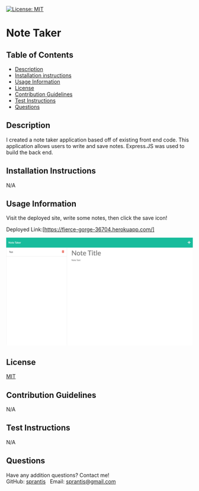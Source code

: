 [![License: MIT](https://img.shields.io/badge/License-MIT-yellow.svg)](https://opensource.org/licenses/MIT)

# Note Taker

## Table of Contents
* [Description](#description)
* [Installation instructions](#installation-instructions)
* [Usage Information](#usage-information)
* [License](#license)
* [Contribution Guidelines](#contribution-guidelines)
* [Test Instructions](#test-instructions)
* [Questions](#questions)

## Description
I created a note taker application based off of existing front end code. This application allows users to write and save notes. Express.JS was used to build the back end.

## Installation Instructions
N/A

## Usage Information
Visit the deployed site, write some notes, then click the save icon!

Deployed Link:[https://fierce-gorge-36704.herokuapp.com/]

![Note Taker Screenshot](./public/assets/images/note-taker-screenshot.png)

## License
[MIT](https://opensource.org/licenses/MIT)

## Contribution Guidelines
N/A

## Test Instructions
N/A

## Questions
Have any addition questions? Contact me!
&nbsp;  
GitHub: [sprantis](https://github.com/sprantis)
&nbsp;
Email: sprantis@gmail.com